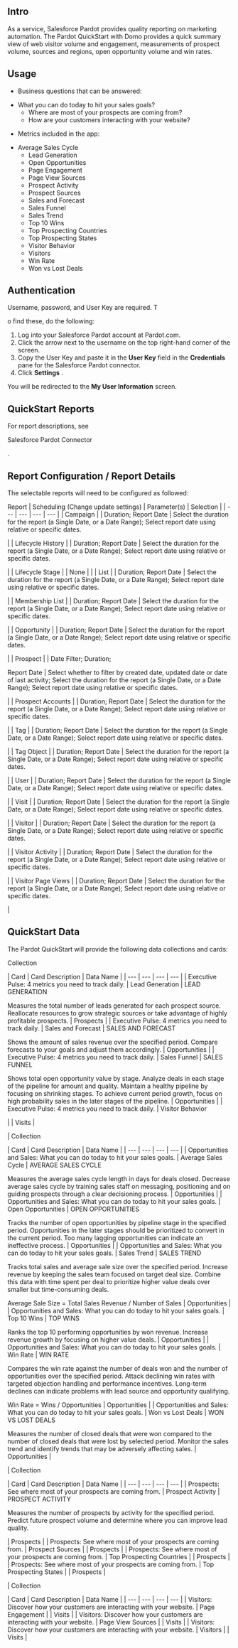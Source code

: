 

Intro
-------

As a service, Salesforce Pardot provides quality reporting on marketing automation. The Pardot QuickStart with Domo provides a quick summary view of web visitor volume and engagement, measurements of prospect volume, sources and regions, open opportunity volume and win rates.


 Usage
-------


* Business questions that can be answered:

+ What you can do today to hit your sales goals?
	+ Where are most of your prospects are coming from?
	+ How are your customers interacting with your website?
* Metrics included in the app:

+ Average Sales Cycle
	+ Lead Generation
	+ Open Opportunities
	+ Page Engagement
	+ Page View Sources
	+ Prospect Activity
	+ Prospect Sources
	+ Sales and Forecast
	+ Sales Funnel
	+ Sales Trend
	+ Top 10 Wins
	+ Top Prospecting Countries
	+ Top Prospecting States
	+ Visitor Behavior
	+ Visitors
	+ Win Rate
	+ Won vs Lost Deals

Authentication
----------------

Username, password, and User Key are required. T

o find these, do the following:


1. Log into your Salesforce Pardot account at Pardot.com.
2. Click the arrow next to the username on the top right-hand corner of the screen.
3. Copy the User Key and paste it in the
 **User Key**
 field in the
 **Credentials**
 pane for the Salesforce Pardot connector.
4. Click
 **Settings**
 .


 You will be redirected to the
 **My User Information**
 screen.

QuickStart Reports
--------------------

For report descriptions, see

Salesforce Pardot Connector

.


 Report Configuration / Report Details
---------------------------------------

The selectable reports will need to be configured as followed:


 Report
  |
 Scheduling (Change update settings)
  |
 Parameter(s)
  |
 Selection
  |
| --- | --- | --- | --- |
|
 Campaign
  |
 |
 Duration; Report Date
  |
 Select the duration for the report (a Single Date, or a Date Range); Select report date using relative or specific dates.


 |
|
 Lifecycle History
  |
 |
 Duration; Report Date
  |
 Select the duration for the report (a Single Date, or a Date Range); Select report date using relative or specific dates.


 |
|
 Lifecycle Stage
  |
 |
 None
  |
 |
|
 List
  |
 |
 Duration; Report Date
  |
 Select the duration for the report (a Single Date, or a Date Range); Select report date using relative or specific dates.


 |
|
 Membership List
  |
 |
 Duration; Report Date
  |
 Select the duration for the report (a Single Date, or a Date Range); Select report date using relative or specific dates.


 |
|
 Opportunity
  |
 |
 Duration; Report Date
  |
 Select the duration for the report (a Single Date, or a Date Range); Select report date using relative or specific dates.


 |
|
 Prospect
  |
 |
 Date Filter; Duration;


 Report Date
  |
 Select whether to filter by created date, updated date or date of last activity; Select the duration for the report (a Single Date, or a Date Range); Select report date using relative or specific dates.


 |
|
 Prospect Accounts
  |
 |
 Duration; Report Date
  |
 Select the duration for the report (a Single Date, or a Date Range); Select report date using relative or specific dates.


 |
|
 Tag
  |
 |
 Duration; Report Date
  |
 Select the duration for the report (a Single Date, or a Date Range); Select report date using relative or specific dates.


 |
|
 Tag Object
  |
 |
 Duration; Report Date
  |
 Select the duration for the report (a Single Date, or a Date Range); Select report date using relative or specific dates.


 |
|
 User
  |
 |
 Duration; Report Date
  |
 Select the duration for the report (a Single Date, or a Date Range); Select report date using relative or specific dates.


 |
|
 Visit
  |
 |
 Duration; Report Date
  |
 Select the duration for the report (a Single Date, or a Date Range); Select report date using relative or specific dates.


 |
|
 Visitor
  |
 |
 Duration; Report Date
  |
 Select the duration for the report (a Single Date, or a Date Range); Select report date using relative or specific dates.


 |
|
 Visitor Activity
  |
 |
 Duration; Report Date
  |
 Select the duration for the report (a Single Date, or a Date Range); Select report date using relative or specific dates.


 |
|
 Visitor Page Views
  |
 |
 Duration; Report Date
  |
 Select the duration for the report (a Single Date, or a Date Range); Select report date using relative or specific dates.


 |

QuickStart Data
-----------------

The Pardot QuickStart will provide the following data collections and cards:

Collection

|
 Card
  |
 Card Description
  |
 Data Name
  |
| --- | --- | --- | --- |
|
 Executive Pulse: 4 metrics you need to track daily.
  |
 Lead Generation
  |
 LEAD GENERATION

Measures the total number of leads generated for each prospect source. Reallocate resources to grow strategic sources or take advantage of highly profitable prospects.
  |
 Prospects
  |
|
 Executive Pulse: 4 metrics you need to track daily.
  |
 Sales and Forecast
  |
 SALES AND FORECAST

Shows the amount of sales revenue over the specified period. Compare forecasts to your goals and adjust them accordingly.
  |
 Opportunities
  |
|
 Executive Pulse: 4 metrics you need to track daily.
  |
 Sales Funnel
  |
 SALES FUNNEL

Shows total open opportunity value by stage. Analyze deals in each stage of the pipeline for amount and quality. Maintain a healthy pipeline by focusing on shrinking stages. To achieve current period growth, focus on high probability sales in the later stages of the pipeline.
  |
 Opportunities
  |
|
 Executive Pulse: 4 metrics you need to track daily.
  |
 Visitor Behavior


 |
 |
 Visits
  |


|
 Collection


 |
 Card
  |
 Card Description
  |
 Data Name
  |
| --- | --- | --- | --- |
|
 Opportunities and Sales: What you can do today to hit your sales goals.
  |
 Average Sales Cycle
  |
 AVERAGE SALES CYCLE

Measures the average sales cycle length in days for deals closed. Decrease average sales cycle by training sales staff on messaging, positioning and on guiding prospects through a clear decisioning process.
  |
 Opportunities
  |
|
 Opportunities and Sales: What you can do today to hit your sales goals.
  |
 Open Opportunities
  |
 OPEN OPPORTUNITIES

Tracks the number of open opportunities by pipeline stage in the specified period. Opportunities in the later stages should be prioritized to convert in the current period. Too many lagging opportunities can indicate an ineffective process.
  |
 Opportunities
  |
|
 Opportunities and Sales: What you can do today to hit your sales goals.
  |
 Sales Trend
  |
 SALES TREND

Tracks total sales and average sale size over the specified period. Increase revenue by keeping the sales team focused on target deal size. Combine this data with time spent per deal to prioritize higher value deals over smaller but time-consuming deals.


 Average Sale Size = Total Sales Revenue / Number of Sales
  |
 Opportunities
  |
|
 Opportunities and Sales: What you can do today to hit your sales goals.
  |
 Top 10 Wins
  |
 TOP WINS

Ranks the top 10 performing opportunities by won revenue. Increase revenue growth by focusing on higher value deals.
  |
 Opportunities
  |
|
 Opportunities and Sales: What you can do today to hit your sales goals.
  |
 Win Rate
  |
 WIN RATE

Compares the win rate against the number of deals won and the number of opportunities over the specified period. Attack declining win rates with targeted objection handling and performance incentives. Long-term declines can indicate problems with lead source and opportunity qualifying.


 Win Rate = Wins / Opportunities
  |
 Opportunities
  |
|
 Opportunities and Sales: What you can do today to hit your sales goals.
  |
 Won vs Lost Deals
  |
 WON VS LOST DEALS

Measures the number of closed deals that were won compared to the number of closed deals that were lost by selected period. Monitor the sales trend and identify trends that may be adversely affecting sales.
  |
 Opportunities
  |


|
 Collection


 |
 Card
  |
 Card Description
  |
 Data Name
  |
| --- | --- | --- | --- |
|
 Prospects: See where most of your prospects are coming from.
  |
 Prospect Activity
  |
 PROSPECT ACTIVITY

Measures the number of prospects by activity for the specified period. Predict future prospect volume and determine where you can improve lead quality.


 |
 Prospects
  |
|
 Prospects: See where most of your prospects are coming from.
  |
 Prospect Sources
  |
 |
 Prospects
  |
|
 Prospects: See where most of your prospects are coming from.
  |
 Top Prospecting Countries
  |
 |
 Prospects
  |
|
 Prospects: See where most of your prospects are coming from.
  |
 Top Prospecting States
  |
 |
 Prospects
  |


|
 Collection


 |
 Card
  |
 Card Description
  |
 Data Name
  |
| --- | --- | --- | --- |
|
 Visitors: Discover how your customers are interacting with your website.
  |
 Page Engagement
  |
 |
 Visits
  |
|
 Visitors: Discover how your customers are interacting with your website.
  |
 Page View Sources
  |
 |
 Visits
  |
|
 Visitors: Discover how your customers are interacting with your website.
  |
 Visitors
  |
 |
 Visits
  |


